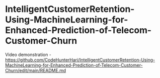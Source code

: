 # IntelligentCustomerRetention-Using-MachineLearning-for-Enhanced-Prediction-of-Telecom-Customer-Churn

Video demonstration - https://github.com/CodeHunterHari/IntelligentCustomerRetention-Using-MachineLearning-for-Enhanced-Prediction-of-Telecom-Customer-Churn/edit/main/README.md
